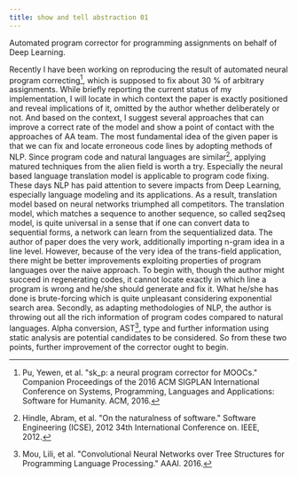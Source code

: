 ```yaml
---
title: show and tell abstraction 01
---
```


Automated program corrector for programming assignments on behalf of Deep Learning.

Recently I have been working on reproducing the result of automated neural program correcting[^1], which is supposed to fix about 30 % of arbitrary assignments. While briefly reporting the current status of my implementation, I will locate in which context the paper is exactly positioned and reveal implications of it, omitted by the author whether deliberately or not. And based on the context, I suggest several approaches that can improve a correct rate of the model and show a point of contact with the approaches of AA team.
The most fundamental idea of the given paper is that we can fix and locate erroneous code lines by adopting methods of NLP. Since program code and natural languages are similar[^2], applying matured techniques from the alien field is worth a try. Especially the neural based language translation model is applicable to program code fixing.
These days NLP has paid attention to severe impacts from Deep Learning, especially language modeling and its applications. As a result, translation model based on neural networks triumphed all competitors. The translation model, which matches a sequence to another sequence, so called seq2seq model, is quite universal in a sense that if one can convert data to sequential forms, a network can learn from the sequentialized data. The author of paper does the very work, additionally importing n-gram idea in a line level.
However, because of the very idea of the trans-field application, there might be better improvements exploiting properties of program languages over the naive approach. To begin with, though the author might succeed in regenerating codes, it cannot locate exactly in which line a program is wrong and he/she should generate and fix it. What he/she has done is brute-forcing which is quite unpleasant considering exponential search area. Secondly, as adapting methodologies of NLP, the author is throwing out all the rich information of program codes compared to natural languages. Alpha conversion, AST[^3], type and further information using static analysis are potential candidates to be considered. So from these two points, further improvement of the corrector ought to begin.

[^1]: Pu, Yewen, et al. "sk_p: a neural program corrector for MOOCs." Companion Proceedings of the 2016 ACM SIGPLAN International Conference on Systems, Programming, Languages and Applications: Software for Humanity. ACM, 2016.
[^2]: Hindle, Abram, et al. "On the naturalness of software." Software Engineering (ICSE), 2012 34th International Conference on. IEEE, 2012.
[^3]: Mou, Lili, et al. "Convolutional Neural Networks over Tree Structures for Programming Language Processing." AAAI. 2016.

